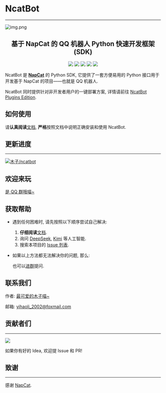 # NcatBot

---
![img.png](https://socialify.git.ci/liyihao1110/NcatBot/image?description=1&forks=1&issues=1&language=1&logo=https%3A%2F%2Fa.imgckr.com%2F2024%2F12%2F29%2FJO1OJ.png&name=1&owner=1&pulls=1&stargazers=1&theme=Auto)
<h2 align="center">基于 NapCat 的 QQ 机器人 Python 快速开发框架 (SDK)</h2>
<p align="center">
	<a href="https://pypi.org/project/ncatbot/"><img src="https://img.shields.io/pypi/v/ncatbot"></a>
	<a href="https://gitee.com/y_project/RuoYi-Vue/blob/master/LICENSE"><img src="https://img.shields.io/github/license/mashape/apistatus.svg"></a>
    <a href="https://qm.qq.com/q/CHbzJ2LH4k"><img src="https://img.shields.io/badge/官方群聊-201487478-brightgreen.svg"></a>
    <a href="https://qm.qq.com/q/S2zIli2qsu"><img src="https://img.shields.io/badge/基于ncatbot开发的小机器人-3786498591-brightgreen.svg"></a>
    <a href="https://pd.qq.com/s/gkpfebfim"><img src="https://img.shields.io/badge/官方频道-pd46469618-brightgreen.svg"></a>
</p>

NcatBot 是 **[NapCat](https://github.com/NapNeko/NapCatQQ)** 的 Python SDK, 它提供了一套方便易用的 Python 接口用于开发基于 NapCat 的项目——也就是 QQ 机器人.

NcatBot 同时提供针对非开发者用户的一键部署方案, 详情请前往 [NcatBot Plugins Edition](https://github.com/Isaaczhr/plugins.ncatbot.xyz).

## 如何使用

请**认真阅读**[文档](https://docs.ncatbot.xyz/), **严格**按照文档中说明正确安装和使用 NcatBot.

## 更新进度

---
[![木子/ncatbot](https://gitee.com/li-yihao0328/nc_bot/widgets/widget_card.svg?colors=ffffff,1e252b,323d47,455059,d7deea,99a0ae)](https://gitee.com/li-yihao0328/nc_bot)

## 欢迎来玩

[是 QQ 群哦喵~](https://qm.qq.com/q/L6XGXYqL86)

## 获取帮助

- 遇到任何困难时, 请先按照以下顺序尝试自己解决:
  1. **仔细阅读**[文档](https://docs.ncatbot.xyz/).
  2. 询问 [DeepSeek](https://chat.deepseek.com), [Kimi](https://kimi.ai) 等人工智能.
  3. 搜索本项目的 [Issue 列表](https://github.com/liyihao1110/ncatbot/issues).

- 如果以上方法都无法解决你的问题, 那么:

  也可以[进群](https://qm.qq.com/q/L6XGXYqL86)提问.

## 联系我们

作者: [最可爱的木子喵~](https://gitee.com/li-yihao0328)

邮箱: yihaoli_2002@foxmail.com


## 贡献者们

---
<a href="https://github.com/liyihao1110/ncatbot/graphs/contributors">
  <img src="https://contrib.rocks/image?repo=liyihao1110/ncatbot" />
</a>

如果你有好的 Idea, 欢迎提 Issue 和 PR!

## 致谢

---
感谢 [NapCat](https://github.com/NapNeko/NapCatQQ).
